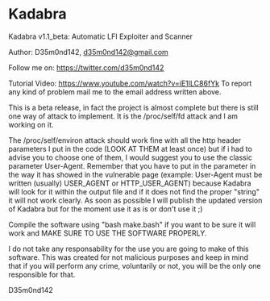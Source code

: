 # Kadabra

Kadabra v1.1_beta: Automatic LFI Exploiter and Scanner

Author: D35m0nd142, <d35m0nd142@gmail.com>

Follow me on: https://twitter.com/d35m0nd142

Tutorial Video: https://www.youtube.com/watch?v=iE1ILC86fYk
To report any kind of problem mail me to the email address written above.

This is a beta release, in fact the project is almost complete but there is still one way of attack to implement. It is the /proc/self/fd attack and I am working on it. 

The /proc/self/environ attack should work fine with all the http header parameters I put in the code (LOOK AT THEM at least once) but if i had to advise you to choose one of them, I would suggest you to use the classic parameter User-Agent.
Remember that you have to put in the parameter in the way it has showed in the vulnerable page (example: User-Agent must be written (usually) USER_AGENT or HTTP_USER_AGENT) because Kadabra will look for it within the output file and if it does not find the proper "string" it will not work clearly.
As soon as possible I will publish the updated version of Kadabra but for the moment use it as is or don't use it ;) 

Compile the software using "bash make.bash" if you want to be sure it will work and MAKE SURE TO USE THE SOFTWARE PROPERLY.

I do not take any responsability for the use you are going to make of this software. This was created for not malicious purposes and keep in mind that if you will perform any crime, voluntarily or not, you will be the only one responsible for that. 

D35m0nd142
